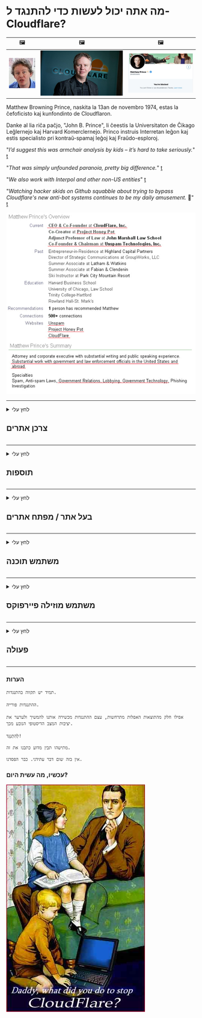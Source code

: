 # מה אתה יכול לעשות כדי להתנגד ל- Cloudflare?

| 🖼 | 🖼 | 🖼 |
| --- | --- | --- |
| ![](../image/matthew_prince_teen.jpg) | ![](../image/matthew_prince.jpg) | ![](../image/blockedbymatthewprince.jpg) |


Matthew Browning Prince, naskita la 13an de novembro 1974, estas la ĉefoficisto kaj kunfondinto de Cloudflaron.

Danke al lia riĉa paĉjo, "John B. Prince", li ĉeestis la Universitaton de Ĉikago Leĝlernejo kaj Harvard Komerclernejo.
Princo instruis Interretan leĝon kaj estis specialisto pri kontraŭ-spamaj leĝoj kaj Fraŭdo-esploroj.


"*I’d suggest this was armchair analysis by kids – it’s hard to take seriously.*" [t](https://www.theguardian.com/technology/2015/nov/19/cloudflare-accused-by-anonymous-helping-isis)

"*That was simply unfounded paranoia, pretty big difference.*"  [t](https://twitter.com/xxdesmus/status/992757936123359233)

"*We also work with Interpol and other non-US entities*" [t](https://twitter.com/eastdakota/status/1203028504184360960)

"*Watching hacker skids on Github squabble about trying to bypass Cloudflare's new anti-bot systems continues to be my daily amusement.* 🍿" [t](https://twitter.com/eastdakota/status/1273277839102656515)


![](../image/whoismp.jpg)

---


<details>
<summary>לחץ עלי

## צרכן אתרים
</summary>


- אם האתר שאתה אוהב משתמש ב- Cloudflare, אמור להם לא להשתמש ב- Cloudflare.
  - יבבות ברשתות החברתיות כמו פייסבוק, רדיט, טוויטר או מסטודון לא משנה. [הפעולות חזקות יותר מהאשטגים.](https://twitter.com/phyzonloop/status/1274132092490862594)
  - נסה ליצור קשר עם בעל האתר אם אתה רוצה להיעזר בעצמך.

[אמר Cloudflare](https://github.com/Eloston/ungoogled-chromium/issues/783):
```
אנו ממליצים לפנות למנהלי השירותים או האתרים הספציפיים אליהם נתקלים ולשתף את החוויה שלך.
```

[אם אינך מבקש זאת, בעל האתר לעולם אינו מכיר את הבעיה הזו.](../PEOPLE.md)

![](../image/liberapay.jpg)

[דוגמה מוצלחת](https://counterpartytalk.org/t/turn-off-cloudflare-on-counterparty-co-plz/164/5).<br>
יש לך בעיה? [הרם את קולך עכשיו.](https://github.com/maraoz/maraoz.github.io/issues/1) דוגמה למטה.

```
אתה רק עוזר לצנזורה ארגונית ולמעקב המוני.
http://crimeflare.eu.org
```

```
דף האינטרנט שלך נמצא בגן הפרטי הפרוע של CloudFlare עם חומות.
http://crimeflare.eu.org
```

- הקדש זמן לקרוא את מדיניות הפרטיות של האתר.
  - אם האתר עומד מאחורי Cloudflare או שהאתר משתמש בשירותים המחוברים ל- Cloudflare.

עליו להסביר מהו "Cloudflare" ולבקש אישור לשתף את הנתונים שלך עם Cloudflare. כישלון לעשות זאת יביא להפרת אמונים ויש להימנע מהאתר המדובר.

[דוגמה מקובלת למדיניות פרטיות נמצאת כאן](https://archive.is/bDlTz) ("Subprocessors" > "Entity Name")

```
קראתי את מדיניות הפרטיות שלך ואני לא מוצא את המילה Cloudflare.
אני מסרב לשתף איתך נתונים אם אתה ממשיך להזין את הנתונים שלי ל- Cloudflare.
http://crimeflare.eu.org
```

זו דוגמה למדיניות פרטיות שאין לה את המילה Cloudflare.
[Liberland Jobs](https://archive.is/daKIr) [privacy policy](https://docsend.com/view/feiwyte):

![](../image/cfwontobey.jpg)

ל- Cloudflare יש מדיניות פרטיות משלהם.
[Cloudflare אוהב אנשים דוקסינג.](https://www.reddit.com/r/GamerGhazi/comments/2s64fe/be_wary_reporting_to_cloudflare/)

הנה דוגמה טובה לטופס ההרשמה לאתר.
AFAIK, אתר אפס עשה זאת. האם תסמכו עליהם?

```
על ידי לחיצה על "הירשם ל- XYZ", אתה מסכים לתנאי השירות ולהצהרת הפרטיות שלנו.
אתה גם מסכים לשתף את הנתונים שלך עם Cloudflare וגם מסכים להצהרת הפרטיות של cloudflare.
אם Cloudflare מדליף את המידע שלך או לא נותן לך להתחבר לשרתים שלנו, זו לא אשמתנו. [*]

[ הירשם ] [ אני לא מסכים ]
```
[*] [PEOPLE.md](../PEOPLE.md)


- נסו לא להשתמש בשירות שלהם. זכור שאתה צופה על ידי Cloudflare.
  - ["I'm in your TLS, sniffin' your passworz"](../image/iminurtls.jpg)

- חפש אתר אחר. ישנן חלופות ואופציות באינטרנט!

- שכנע את החברים שלך להשתמש בטור באופן יומיומי.
  - אנונימיות צריכה להיות הסטנדרט של האינטרנט הפתוח!
  - [שים לב שפרויקט Tor לא אוהב פרויקט זה.](../HISTORY.md)

</details>

------

<details>
<summary>לחץ עלי

## תוספות
</summary>

- אם הדפדפן שלך הוא Firefox, Tor Browser או Chromium לא ממוקד השתמש באחת מהתוספות הבאות למטה.
  - אם ברצונך להוסיף תוסף חדש אחר, שאל על כך תחילה.


| שֵׁם | מפתח | תמיכה | יכול לחסום | יכול להודיע | Chrome |
| -------- | -------- | -------- | -------- | -------- | -------- |
| [Bloku Cloudflaron MITM-Atakon](../subfiles/about.bcma.md) | #Addon | [ ? ](http://crimeflare.eu.org/) | **כן**     | **כן**     |  **כן** |
| [Ĉu ligoj estas vundeblaj al MITM-atako?](../subfiles/about.ismm.md) | #Addon | [ ? ](http://crimeflare.eu.org/) | לא     | **כן**     |  **כן** |
| [Ĉu ĉi tiuj ligoj blokos Tor-uzanton?](../subfiles/about.isat.md) | #Addon | [ ? ](http://crimeflare.eu.org/) | לא     | **כן**     |  **כן** |
| [Block Cloudflare MITM Attack](https://trac.torproject.org/projects/tor/attachment/ticket/24351/block_cloudflare_mitm_attack-1.0.14.1-an%2Bfx.xpi)<br>[**DELETED BY TOR PROJECT**](../HISTORY.md) | nullius | [ ? ](../tool/block_cloudflare_mitm_fx), [Link](http://crimeflare.eu.org/) | **כן**     | **כן**     |  לא |
| [TPRB](http://34ahehcli3epmhbu2wbl6kw6zdfl74iyc4vg3ja4xwhhst332z3knkyd.onion/) | Sw | [ ? ](http://34ahehcli3epmhbu2wbl6kw6zdfl74iyc4vg3ja4xwhhst332z3knkyd.onion/) | **כן**     | **כן**     |  לא |
| [Detect Cloudflare](https://addons.mozilla.org/en-US/firefox/addon/detect-cloudflare/) | Frank Otto | [ ? ](https://github.com/traktofon/cf-detect) | לא     | **כן**     |  לא |
| [True Sight](https://addons.mozilla.org/en-US/firefox/addon/detect-cloudflare-plus/) | claustromaniac | [ ? ](https://github.com/claustromaniac/detect-cloudflare-plus) | לא     | **כן**     |  לא |
| [Which Cloudflare datacenter am I visiting?](https://addons.mozilla.org/en-US/firefox/addon/cf-pop/) | 依云 | [ ? ](https://github.com/lilydjwg/cf-pop) | לא     | **כן**     |  לא |


- "Decentraleyes" יכול להפסיק את החיבור ל- "CDNJS (Cloudflare)".
  - זה מונע מהרבה בקשות להגיע לרשתות, ומשרת קבצים מקומיים כדי למנוע מאתרים להישבר.
  - השיב היזם: "[very concerning indeed](https://github.com/Synzvato/decentraleyes/issues/236#issuecomment-352049501)", "[widespread usage severely centralizes the web](https://github.com/Synzvato/decentraleyes/issues/251#issuecomment-366752049)"

- [אתה יכול גם להסיר או לחוסר אמון באישור Cloudflare מרשות האישורים שלך (CA).](https://www.ssl.com/how-to/remove-root-certificate-firefox/)

</details>

------

<details>
<summary>לחץ עלי

## בעל אתר / מפתח אתרים
</summary>


![](../image/word_cloudflarefree.jpg)

- אל תשתמש בפתרון Cloudflare, נקודה.
  - אתה יכול לעשות יותר טוב מזה, נכון? [כך תסיר מנויים, תוכניות, דומיינים או חשבונות של Cloudflare.](https://support.cloudflare.com/hc/en-us/articles/200167776-Removing-subscriptions-plans-domains-or-accounts)

| 🖼 | 🖼 |
| --- | --- |
| ![](../image/htmlalertcloudflare.jpg) | ![](../image/htmlalertcloudflare2.jpg) |

- רוצים עוד לקוחות? אתה יודע מה לעשות. רמז הוא "מעל קו".
  - [שלום, כתבת "אנחנו לוקחים את הפרטיות שלך ברצינות" אבל קיבלתי את "שגיאה 403 פרוקסי אנונימי אסור אסור".](https://it.slashdot.org/story/19/02/19/0033255/stop-saying-we-take-your-privacy-and-security-seriously) מדוע אתה חוסם את Tor Or VPN? ולמה אתה חוסם מיילים זמניים?

![](../image/anonexist.jpg)

- שימוש ב- Cloudflare יגדיל את הסיכויים להפסקה. מבקרים אינם יכולים לגשת לאתר שלך אם השרת שלך מושבת או Cloudflare אינו פעיל.
  - [האם באמת חשבת ש- Cloudflare מעולם לא ירד?](https://www.ibtimes.com/cloudflare-down-not-working-sites-producing-504-gateway-timeout-errors-2618008) [Another](https://twitter.com/Jedduff/status/1097875615997399040) [sample](https://twitter.com/search?f=tweets&vertical=default&q=Cloudflare%20is%20having%20problems). [Need more](../PEOPLE.md)?

![](../image/cloudflareinternalerror.jpg)

- שימוש ב- Cloudflare לשרת proxy שלך "שירות ה- API", "שרת עדכון התוכנה" או "עדכון ה- RSS" יפגע בלקוח שלך. לקוח התקשר אליך ואמר "אני כבר לא יכול להשתמש ב- API שלך", ואין לך מושג מה קורה. Cloudflare יכול לחסום בשקט את הלקוח שלך. אתה חושב שזה בסדר?
  - ישנם לקוחות רבים של קוראי RSS ושירות מקוון של קוראי RSS. מדוע אתה מפרסם עדכון RSS אם אינך מאפשר לאנשים להירשם?

![](../image/rssfeedovercf.jpg)

- האם אתה זקוק לאישור HTTPS? השתמש ב- "בואו להצפין" או פשוט לקנות אותו מחברת CA.

- האם אתה זקוק לשרת DNS? לא מצליחים להקים שרת משלך? מה דעתך עליהם: [Hurricane Electric Free DNS](https://dns.he.net/), [Dyn.com](https://dyn.com/dns/), [1984 Hosting](https://www.1984hosting.com/), [Afraid.Org (מנהל מערכת מוחק את חשבונך אם אתה משתמש ב- TOR)](https://freedns.afraid.org/)

- מחפש שירות אירוח? חינם בלבד? מה דעתך עליהם: [Onion Service](http://vww6ybal4bd7szmgncyruucpgfkqahzddi37ktceo3ah7ngmcopnpyyd.onion/en/security/network-security/tor/onionservices-best-practices), [Free Web Hosting Area](https://freewha.com/), [Autistici/Inventati Web Site Hosting](https://www.autinv5q6en4gpf4.onion/services/website), [Github Pages](https://pages.github.com/), [Surge](https://surge.sh/)
  - [אלטרנטיבות ל- Cloudflare](../subfiles/cloudflare-alternatives.md)

- האם אתה משתמש ב- "cloudflare-ipfs.com"? [האם אתה יודע ש- IPFS של Cloudflare רע?](../PEOPLE.md)

- התקן את חומת האש של יישום האינטרנט כגון OWASP ו- Fail2Ban בשרת שלך והגדר אותה כראוי.
  - חסימת טור אינה פיתרון. אל תענישו את כולם רק על משתמשים רעים קטנים.

- הפנה מחדש או חסום ממשתמשי "Cloudflare Warp" מגישה לאתר שלך. וספק סיבה אם אתה יכול.

> רשימת IP: "[טווחי ה- IP הנוכחיים של Cloudflare](cloudflare_inc/)"

> A: פשוט חסום אותם

```
server {
...
deny 173.245.48.0/20;
deny 103.21.244.0/22;
deny 103.22.200.0/22;
deny 103.31.4.0/22;
deny 141.101.64.0/18;
deny 108.162.192.0/18;
deny 190.93.240.0/20;
deny 188.114.96.0/20;
deny 197.234.240.0/22;
deny 198.41.128.0/17;
deny 162.158.0.0/15;
deny 104.16.0.0/12;
deny 172.64.0.0/13;
deny 131.0.72.0/22;
deny 2400:cb00::/32;
deny 2606:4700::/32;
deny 2803:f800::/32;
deny 2405:b500::/32;
deny 2405:8100::/32;
deny 2a06:98c0::/29;
deny 2c0f:f248::/32;
...
}
```

> B: הפניה לדף אזהרה

```
http {
...
geo $iscf {
default 0;
173.245.48.0/20 1;
103.21.244.0/22 1;
103.22.200.0/22 1;
103.31.4.0/22 1;
141.101.64.0/18 1;
108.162.192.0/18 1;
190.93.240.0/20 1;
188.114.96.0/20 1;
197.234.240.0/22 1;
198.41.128.0/17 1;
162.158.0.0/15 1;
104.16.0.0/12 1;
172.64.0.0/13 1;
131.0.72.0/22 1;
2400:cb00::/32 1;
2606:4700::/32 1;
2803:f800::/32 1;
2405:b500::/32 1;
2405:8100::/32 1;
2a06:98c0::/29 1;
2c0f:f248::/32 1;
}
...
}

server {
...
if ($iscf) {rewrite ^ https://example.com/cfwsorry.php;}
...
}

<?php
header('HTTP/1.1 406 Not Acceptable');
echo <<<CLOUDFLARED
Thank you for visiting ourwebsite.com!<br />
We are sorry, but we can't serve you because your connection is being intercepted by Cloudflare.<br />
Please read http://crimeflare.eu.org for more information.<br />
CLOUDFLARED;
die();
```

- הגדר את Tor Onion Service או I2P אם אתה מאמין בחופש ומקבל בברכה משתמשים אנונימיים.

- בקש ייעוץ ממפעילי אתרים כפולים של Clearnet / Tor ורכוש חברים אנונימיים!

</details>

------

<details>
<summary>לחץ עלי

## משתמש תוכנה
</summary>


- דיסקורד משתמש ב- CloudFlare. אלטרנטיבות? אנחנו ממליצים [**Briar** (Android)](https://f-droid.org/en/packages/org.briarproject.briar.android/), [Ricochet (PC)](https://ricochet.im/), [Tox + Tor (Android/PC)](https://tox.chat/download.html)
  - Briar כולל את הדמון Tor כך שאינך צריך להתקין את Orbot.
  - מפתחי Qwtch, Open Privacy, מחקו את פרויקט stop_cloudflare משירות ה- git שלהם ללא הודעה מוקדמת.

- אם אתה משתמש ב- Debian GNU / Linux, או בכל נגזרת כלשהי, הירשם כמנוי: [bug #831835](https://bugs.debian.org/cgi-bin/bugreport.cgi?bug=831835). ואם אתה יכול, עזור לאמת את התיקון ועזור לתחזוקה להגיע למסקנה הנכונה האם יש לקבלו.

- תמיד ממליץ על דפדפנים אלה.

| שֵׁם | מפתח | תמיכה | תגובה |
| -------- | -------- | -------- | -------- |
| [Ungoogled-Chromium](https://ungoogled-software.github.io/ungoogled-chromium-binaries/) | Eloston | [ ? ](https://github.com/Eloston/ungoogled-chromium) | PC (Win, Mac, Linux)  _!Tor_ |
| [Bromite](https://www.bromite.org/fdroid) | Bromite | [ ? ](https://github.com/bromite/bromite/issues) | Android  _!Tor_ |
| [Tor Browser](https://www.torproject.org/download/) | Tor Project | [ ? ](https://support.torproject.org/) | PC (Win, Mac, Linux)  _Tor_|
| [Tor Browser Android](https://www.torproject.org/download/) | Tor Project | [ ? ](https://support.torproject.org/) | Android  _Tor_|
| [Onion Browser](https://itunes.apple.com/us/app/onion-browser/id519296448?mt=8) | Mike Tigas | [ ? ](https://github.com/OnionBrowser/OnionBrowser/issues) | Apple iOS  _Tor_|
| [GNU/Icecat](https://www.gnu.org/software/gnuzilla/) | GNU | [ ? ](https://www.gnu.org/software/gnuzilla/) | PC (Linux) |
| [IceCatMobile](https://f-droid.org/en/packages/org.gnu.icecat/) | GNU | [ ? ](https://lists.gnu.org/mailman/listinfo/bug-gnuzilla) | Android |
| [Iridium Browser](https://iridiumbrowser.de/about/) | Iridium | [ ? ](https://github.com/iridium-browser/iridium-browser/) | PC (Win, Mac, Linux, OpenBSD) |


פרטיות תוכנה אחרת אינה מושלמת. זה לא אומר שדפדפן Tor הוא "מושלם".
אין באינטרנט ובטכנולוגיה 100% מאובטחים וגם לא 100% פרטיים.

- לא רוצה להשתמש בטור? אתה יכול להשתמש בכל דפדפן עם Tor daemon.
  - [שים לב שפרויקט Tor לא אוהב את זה.](https://support.torproject.org/tbb/tbb-9/) השתמש בדפדפן Tor אם אתה מסוגל לעשות זאת.
- [כיצד להשתמש ב- Chromium עם Tor](../subfiles/chromium_tor.md)


בואו נדבר על פרטיות תוכנה אחרת.

- [אם אתה באמת צריך להשתמש ב- Firefox, בחר "Firefox ESR".](https://www.mozilla.org/en-US/firefox/organizations/)
  - [Firefox - כלב שמירה על תוכנות ריגול](https://spyware.neocities.org/articles/firefox.html)
  - [פיירפוקס דוחה את חופש הדיבור, אוסר על חופש הדיבור](https://web.archive.org/web/20200423010026/https://reclaimthenet.org/firefox-rejects-free-speech-bans-free-speech-commenting-plugin-dissenter-from-its-extensions-gallery/)
  - ["100+ הצבעות למטה. נראה כאילו לבקש מחברת תוכנה לדבוק ב ... תוכנה זה פשוט יותר מדי בימינו."](https://old.reddit.com/r/firefox/comments/gutdiw/weve_got_work_to_do_the_mozilla_blog/fslbbb6/)
  - [אה, מדוע פיירפוקס מראה לי קישורים ממומנים בסרגל כתובת האתר שלי?](https://www.reddit.com/r/firefox/comments/jybx2w/uh_why_is_firefox_showing_me_sponsored_links_in/)
  - [מוזילה - התגלמות השטן](https://digdeeper.neocities.org/ghost/mozilla.html)

- [זכור, Mozilla משתמשת בשירות Cloudflare.](https://www.robtex.com/dns-lookup/www.mozilla.org) [הם משתמשים גם בשירות ה- DNS של Cloudflare על המוצר שלהם.](https://www.theregister.co.uk/2018/03/21/mozilla_testing_dns_encryption/)

- [מוזילה דחתה את הכרטיס הזה באופן רשמי.](https://bugzilla.mozilla.org/show_bug.cgi?id=1426618)

- [Firefox Focus הוא בדיחה.](https://github.com/mozilla-mobile/focus-android/issues/1743) [הם הבטיחו לכבות את הטלמטריה אך הם שינו אותה.](https://github.com/mozilla-mobile/focus-android/issues/4210)

- [מפתח PaleMoon / Basilisk אוהב את Cloudflare.](https://github.com/mozilla-mobile/focus-android/issues/1743#issuecomment-345993097)
  - [שרת הארכיון של Pale Moon פרץ והפיץ תוכנות זדוניות במשך 18 חודשים](https://www.reddit.com/r/privacytoolsIO/comments/cc808y/pale_moons_archive_server_hacked_and_spread/)
  - הוא גם שונא את משתמשי טור - "[שיהיה עוין כלפי טור. אני חושב שרוב האתרים צריכים להיות עוינים כלפי טור בהתחשב בגורם ההתעללות הגבוה ביותר שלו.](https://github.com/yacy/yacy_search_server/issues/314#issuecomment-565932097)"

- [לווטרפוקס יש בעיה חמורה של "טלפונים הביתה"](https://spyware.neocities.org/articles/waterfox.html)

- [גוגל כרום היא תוכנת ריגול.](https://www.gnu.org/proprietary/malware-google.en.html)
  - [גוגל פרופילים את הפעילות שלך.](https://spyware.neocities.org/articles/chrome.html)

- [SRWare Iron יוצרים יותר מדי טלפונים חיבור ביתי.](https://spyware.neocities.org/articles/iron.html) זה גם מתחבר לדומיינים של גוגל.

- [רשימת היתרים של דפדפן אמיץ למעקב אחר פייסבוק / טוויטר.](https://www.bleepingcomputer.com/news/security/facebook-twitter-trackers-whitelisted-by-brave-browser/)
  - [להלן סוגיות נוספות.](https://spyware.neocities.org/articles/brave.html)
  - [תעודת סניף של שותפים](https://twitter.com/cryptonator1337/status/1269594587716374528)

- [Microsoft Edge מאפשרת לפייסבוק להריץ קוד פלאש מאחורי גב המשתמשים.](https://www.zdnet.com/article/microsoft-edge-lets-facebook-run-flash-code-behind-users-backs/)

- [ויואלדי אינה מכבדת את פרטיותך.](https://spyware.neocities.org/articles/vivaldi.html)

- [רמת תוכנות ריגול של אופרה: גבוהה במיוחד](https://spyware.neocities.org/articles/opera.html)

- Apple iOS: [אתה לא צריך להשתמש ב- iOS בכלל, בעיקר בגלל שמדובר בתוכנה זדונית.](https://www.gnu.org/proprietary/malware-apple.html)

לכן אנו ממליצים על הטבלה לעיל בלבד. שום דבר אחר.

</details>

------

<details>
<summary>לחץ עלי

## משתמש מוזילה פיירפוקס
</summary>


- "Firefox Nightly" ישלח מידע ברמת הבאגים לשרתי מוזילה ללא שיטת ביטול הסכמה.
  - [שרתי Mozilla מתנהגים עם Cloudflare](https://www.digwebinterface.com/?hostnames=www.mozilla.org%0D%0Amozilla.cloudflare-dns.com&type=&ns=resolver&useresolver=8.8.4.4&nameservers=)

- אפשר לאסור על פיירפוקס להתחבר לשרתי מוזילה.
  - [מדריך תבניות המדיניות של מוזילה](https://github.com/mozilla/policy-templates/blob/master/README.md)
  - זכור שהטריק הזה עשוי להפסיק לעבוד בגרסה מאוחרת יותר מכיוון ש- Mozilla אוהבת לרשום את עצמה.
  - השתמש בחומת האש ובמסנן ה- DNS כדי לחסום אותם לחלוטין.

"`/distribution/policies.json`"

>     "WebsiteFilter": {
> 		"Block": [
> 		"*://*.mozilla.com/*",
> 		"*://*.mozilla.net/*",
> 		"*://*.mozilla.org/*",
> 		"*://webcompat.com/*",
> 		"*://*.firefox.com/*",
> 		"*://*.thunderbird.net/*",
> 		"*://*.cloudflare.com/*"
> 		]
>     },


- ~~דווח על באג במעקב של מוזילה, ואמר להם לא להשתמש ב- Cloudflare.~~ היה דיווח על באגזילה. אנשים רבים פורסמו בדאגתם, אולם הבאג הוסתר על ידי המנהל בשנת 2018.

- אתה יכול להשבית את DoH ב- Firefox.
  - [שנה ספק DNS ברירת מחדל של Firefox](../subfiles/change-firefox-dns.md)

![](../image/firefoxdns.jpg)

- [אם ברצונך להשתמש ב- DNS שאינו ISP, שקול להשתמש בשירות DNS OpenNIC Tier2 או בשירותי DNS שאינם CloudFlare.](https://wiki.opennic.org/start)
![](../image/opennic.jpg)
  - חסום את Cloudflare באמצעות DNS. [Crimeflare DNS](https://dns.crimeflare.eu.org/)

- אתה יכול להשתמש ב- Tor כמפתן DNS. [אם אתה לא מומחה לטור, שאל כאן שאלה.](https://tor.stackexchange.com/)

> **אֵיך?**
> 1. הורד את Tor והתקן אותו במחשב שלך.
> 2. הוסף שורה זו לקובץ "torrc".
> DNSPort 127.0.0.1:53
> 3. הפעל מחדש את טור.
> 4. הגדר את שרת ה- DNS של המחשב שלך ל- "127.0.0.1".

</details>

------

<details>
<summary>לחץ עלי

## פעולה
</summary>


- ספר לאחרים סביבך על הסכנות הטמונות ב- Cloudflare.

- [עזור בשיפור המאגר הזה.](http://crimeflare.eu.org).
  - גם הרשימות, הטיעונים נגדה וגם הפרטים.

- [תעד ופרסם מאוד ציבורי איפה הדברים משתבשים עם Cloudflare (וחברות דומות), וודא להזכיר את המאגר הזה כשאתה עושה זאת](http://crimeflare.eu.org) :)

- קבל יותר אנשים המשתמשים ב- Tor כברירת מחדל, כך שיוכלו לחוות את האינטרנט מנקודת מבטם של אזורים שונים בעולם.

- התחל קבוצות, במדיה החברתית ובמרחב הבשר, המוקדש לשחרור העולם מ- Cloudflare.

- היכן שמתאים, קישור לקבוצות אלה במאגר זה - זה יכול להיות מקום לתיאום עבודה משותפת כקבוצות.

- [התחל לול שיכול לספק אלטרנטיבה משמעותית שאינה ארגונית ל- Cloudflare.](../subfiles/cloudflare-alternatives.md)

- ספר לנו על כל חלופה שתסייע לפחות לספק הגנה מרובת שכבות נגד Cloudflare.

- אם אתה לקוח של Cloudflare, הגדר את הגדרות הפרטיות שלך והמתין להפרתן.
  - [לאחר מכן הביא אותם לחיובים נגד ספאם / הפרת פרטיות.](https://twitter.com/thexpaw/status/1108424723233419264)

- אם אתה בארצות הברית של אמריקה והאתר המדובר הוא בנק או רואה חשבון, נסה להפעיל לחץ משפטי במסגרת חוק Gramm – Leach – Bliley, או החוק האמריקני עם מוגבלות, ודווח לנו כמה רחוק אתה מגיע .

- אם האתר הוא אתר ממשלתי, נסה להפעיל לחץ משפטי במסגרת התיקון הראשון של החוקה האמריקאית.

- אם אתה אזרח האיחוד האירופי, פנה לאתר כדי לשלוח את המידע האישי שלך במסגרת התקנה הכללית להגנת נתונים. אם הם מסרבים למסור לך את המידע שלך, זו עבירה על החוק.

- עבור חברות המתיימרות להציע שירות באתר האינטרנט שלהן נסו לדווח עליהן כ"פרסום כוזב "לארגוני הגנת הצרכן ו- BBB. אתרי Cloudflare מוגשים על ידי שרתי Cloudflare.

- [ה- ITU מציע בהקשר האמריקני ש- Cloudflare מתחילה להיות גדולה מספיק כדי שדיני ההגבלים העסקיים יופלו עליהם.](https://www.itu.int/en/ITU-T/Workshops-and-Seminars/20181218/Documents/Geoff_Huston_Presentation.pdf)

- מתקבל על הדעת שגרסת 4 של GNU GPL יכולה לכלול הוראה נגד אחסון קוד המקור מאחורי שירות כזה, הדורש עבור כל התוכניות GPLv4 ואילך שלפחות קוד המקור נגיש באמצעות מדיום שאינו מפלה את משתמשי Tor.

</details>

------

### הערות

```
תמיד יש תקווה בהתנגדות.

ההתנגדות פורייה.

אפילו חלק מהתוצאות האפלות מתרחשות, עצם ההתנגדות מכשירה אותנו להמשיך ולערער את יציבות המצב הדיסטופי הנובע מכך.

לְהִתְנַגֵד!
```

```
מתישהו תבין מדוע כתבנו את זה.
```

```
אין בזה שום דבר עתידני. כבר הפסדנו.
```

### עכשיו, מה עשית היום?


![](../image/stopcf.jpg)
